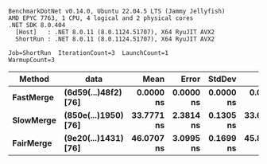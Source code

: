 ```

BenchmarkDotNet v0.14.0, Ubuntu 22.04.5 LTS (Jammy Jellyfish)
AMD EPYC 7763, 1 CPU, 4 logical and 2 physical cores
.NET SDK 8.0.404
  [Host]   : .NET 8.0.11 (8.0.1124.51707), X64 RyuJIT AVX2
  ShortRun : .NET 8.0.11 (8.0.1124.51707), X64 RyuJIT AVX2

Job=ShortRun  IterationCount=3  LaunchCount=1  
WarmupCount=3  

```
| Method    | data                 | Mean       | Error     | StdDev    | Min        | Max        | Gen0   | Allocated |
|---------- |--------------------- |-----------:|----------:|----------:|-----------:|-----------:|-------:|----------:|
| **FastMerge** | **(6d59(...)48f2) [76]** |  **0.0000 ns** | **0.0000 ns** | **0.0000 ns** |  **0.0000 ns** |  **0.0000 ns** |      **-** |         **-** |
| **SlowMerge** | **(850e(...)1950) [76]** | **33.7771 ns** | **2.3814 ns** | **0.1305 ns** | **33.6474 ns** | **33.9085 ns** | **0.0010** |      **80 B** |
| **FairMerge** | **(9e20(...)1431) [76]** | **46.0707 ns** | **3.0995 ns** | **0.1699 ns** | **45.8785 ns** | **46.2008 ns** | **0.0017** |     **144 B** |
